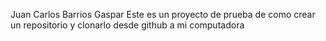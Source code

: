 Juan Carlos Barrios Gaspar
Este es un proyecto de prueba de como crear un repositorio y clonarlo desde github a mi computadora